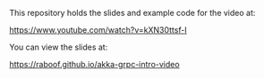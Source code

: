 This repository holds the slides and example code for the video at:

https://www.youtube.com/watch?v=kXN30ttsf-I

You can view the slides at:

https://raboof.github.io/akka-grpc-intro-video
